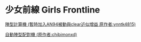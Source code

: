 # 少女前線 Girls Frontline



[陣型計算機  (暫時加入AN94被動與clear近似增益 原作者:ynntk4815)](https://northernseal.github.io/gf/main2.html)

[自動陣型配對機 (原作者:chibimonxd)](https://northernseal.github.io/gf/auto.html)

